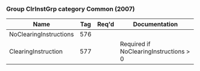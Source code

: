 ### Group ClrInstGrp category Common (2007)

| Name                   | Tag | Req'd | Documentation                          |
|------------------------|-----|----------|----------------------------------------|
| NoClearingInstructions | 576 |       |                                        |
| ClearingInstruction    | 577 |       | Required if NoClearingInstructions > 0 |

